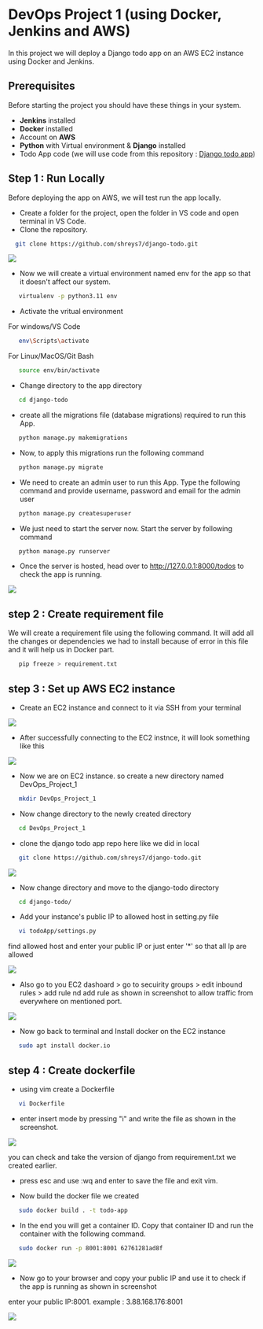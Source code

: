 # DevOps Project 1 (using Docker, Jenkins and AWS)
In this project we will deploy a Django todo app on an AWS EC2 instance using Docker and Jenkins.

## Prerequisites
Before starting the project you should have these things in your system.

- **Jenkins** installed
- **Docker** installed
- Account on **AWS**
- **Python** with Virtual environment & **Django** installed
- Todo App code (we will use code from this repository : [Django todo app](https://github.com/shreys7/django-todo))

## Step 1 : Run Locally

Before deploying the app on AWS, we will test run the app locally.

- Create a folder for the project, open the folder in VS code and open terminal in VS Code.
- Clone the repository.

```bash
  git clone https://github.com/shreys7/django-todo.git
```
![](https://github.com/imran1509/DevOps-Project-1/blob/main/Screenshots/1.PNG)

- Now we will create a virtual environment named env for the app so that it doesn't affect our system.

```bash
   virtualenv -p python3.11 env
```
- Activate the vritual environment

For windows/VS Code
```bash
   env\Scripts\activate
```

For Linux/MacOS/Git Bash
```bash
   source env/bin/activate
```

- Change directory to the app directory

```bash
   cd django-todo
```
- create all the migrations file (database migrations) required to run this App.

```Python
   python manage.py makemigrations
```
- Now, to apply this migrations run the following command

```python
   python manage.py migrate
```
- We need to create an admin user to run this App. Type the following command and provide username, password and email for the admin user

```python
   python manage.py createsuperuser
```
- We just need to start the server now. Start the server by following command

```python
   python manage.py runserver
```
- Once the server is hosted, head over to http://127.0.0.1:8000/todos to check the app is running.

![](https://github.com/imran1509/DevOps-Project-1/blob/main/Screenshots/2.png)

## step 2 : Create requirement file
We will create a requirement file using the following command. It will add all the changes or dependencies we had to install because of error in this file and it will help us in Docker part.

```python
   pip freeze > requirement.txt
```

## step 3 : Set up AWS EC2 instance

- Create an EC2 instance and connect to it via SSH from your terminal
    
![](https://github.com/imran1509/DevOps-Project-1/blob/main/Screenshots/3.png)

- After successfully connecting to the EC2 instnce, it will look something like this

![](https://github.com/imran1509/DevOps-Project-1/blob/main/Screenshots/4.png)

- Now we are on EC2 instance. so create a new directory named DevOps_Project_1

```bash
   mkdir DevOps_Project_1
```
- Now change directory to the newly created directory

```bash
   cd DevOps_Project_1
```

- clone the django todo app repo here like we did in local

```bash
   git clone https://github.com/shreys7/django-todo.git
```

![](https://github.com/imran1509/DevOps-Project-1/blob/main/Screenshots/5.PNG)

- Now change directory and move to the django-todo directory

```bash
   cd django-todo/
```

- Add your instance's public IP to allowed host in setting.py file

```bash
   vi todoApp/settings.py
```

find allowed host and enter your public IP or just enter '*' so that all Ip are allowed

![](https://github.com/imran1509/DevOps-Project-1/blob/main/Screenshots/9.PNG)

- Also go to you EC2 dashoard > go to secuirity groups > edit inbound rules > add rule nd add rule as shown in screenshot to allow traffic from everywhere on mentioned port.

![](https://github.com/imran1509/DevOps-Project-1/blob/main/Screenshots/8.PNG)

- Now go back to terminal and  Install docker on the EC2 instance

```bash
   sudo apt install docker.io
```

## step 4 : Create dockerfile

- using vim create a Dockerfile

```bash
   vi Dockerfile
```

- enter insert mode by pressing "i" and write the file as shown in the screenshot.

![](https://github.com/imran1509/DevOps-Project-1/blob/main/Screenshots/6.PNG)

you can check and take the version of django from requirement.txt we created earlier.

- press esc and use :wq and enter to save the file and exit vim.

- Now build the docker file we created

```bash
   sudo docker build . -t todo-app
```

- In the end you will get a container ID. Copy that container ID and run the container with the following command.

```bash
   sudo docker run -p 8001:8001 62761281ad8f
```

![](https://github.com/imran1509/DevOps-Project-1/blob/main/Screenshots/7.PNG)

- Now go to your browser and copy your public IP and use it to check if the app is running as shown in screenshot

enter your public IP:8001. example : 3.88.168.176:8001

![](https://github.com/imran1509/DevOps-Project-1/blob/main/Screenshots/10.PNG)
